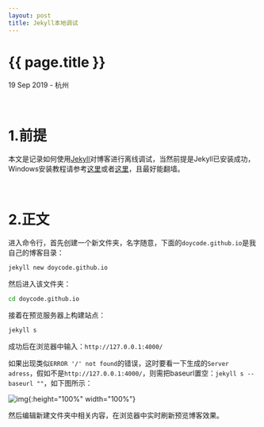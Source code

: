 ```yaml
---
layout: post
title: Jekyll本地调试
---
```


{{ page.title }}
================

<p class="meta">19 Sep 2019 - 杭州</p>

<br>

# 1.前提

本文是记录如何使用[Jekyll](https://jekyllcn.com/)对博客进行离线调试，当然前提是Jekyll已安装成功，
Windows安装教程请参考[这里](http://jekyll-windows.juthilo.com/)或者[这里](https://www.jianshu.com/p/310d796cf5f3)，且最好能翻墙。

<br>

# 2.正文

进入命令行，首先创建一个新文件夹，名字随意，下面的`doycode.github.io`是我自己的博客目录：

```bash
jekyll new doycode.github.io
```

然后进入该文件夹：

```bash
cd doycode.github.io
```

接着在预览服务器上构建站点：

```bash
jekyll s
```

成功后在浏览器中输入：`http://127.0.0.1:4000/`

如果出现类似`ERROR '/' not found`的错误，这时要看一下生成的`Server adress`，假如不是`http://127.0.0.1:4000/`，则需把baseurl置空：`jekyll s --baseurl ""`，如下图所示：

![img](https://github.com/doycode/pics-for-md/blob/master/pics/develop/jekyll_run.png?raw=true){:height="100%" width="100%"}

然后编辑新建文件夹中相关内容，在浏览器中实时刷新预览博客效果。

<br>
